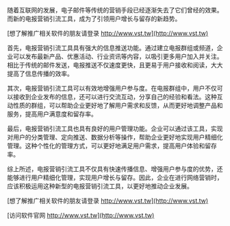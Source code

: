 随着互联网的发展，电子邮件等传统的营销手段已经逐渐失去了它们曾经的效果。而新的电报营销引流工具，成为了引领用户增长与留存的新趋势。

[想了解推广相关软件的朋友请登录 http://www.vst.tw](http://www.vst.tw)

首先，电报营销引流工具具有强大的信息推送功能。通过建立电报群组或频道，企业可以发布最新产品、优惠活动、行业资讯等内容，以吸引更多用户加入并关注。相比于传统的邮件发送，电报推送不仅速度更快，且更易于用户接收和阅读，大大提高了信息传播的效率。

其次，电报营销引流工具可以有效地增强用户参与度。在电报群组中，用户不仅可以接收到企业发布的信息，还可以进行交流互动，分享自己的经验和看法。这种互动性质的群组，可以帮助企业更好地了解用户需求和反馈，从而更好地调整产品和服务，提高用户满意度和留存率。

最后，电报营销引流工具也具有良好的用户管理功能。企业可以通过该工具，实现对用户的分类管理、定向推送、数据分析等操作，帮助企业更好地实现用户精细化管理。这种个性化的管理方式，可以更好地满足用户需求，提高用户体验和留存率。

综上所述，电报营销引流工具不仅具有快速传播信息、增强用户参与度的优势，还能够进行用户精细化管理，实现用户增长与留存。因此，企业在进行网络营销时，应该积极运用这种新型的电报营销引流工具，以更好地推动企业发展。

[想了解推广相关软件的朋友请登录 http://www.vst.tw](http://www.vst.tw)


[访问软件官网 http://www.vst.tw](http://www.vst.tw)
